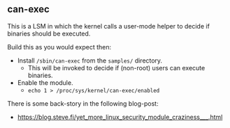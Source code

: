 can-exec
--------

This is a LSM in which the kernel calls a user-mode helper to decide
if binaries should be executed.

Build this as you would expect then:

* Install `/sbin/can-exec` from the `samples/` directory.
   * This will be invoked to decide if (non-root) users can execute binaries.
* Enable the module.
   * `echo 1 > /proc/sys/kernel/can-exec/enabled`

There is some back-story in the following blog-post:

* https://blog.steve.fi/yet_more_linux_security_module_craziness___.html
